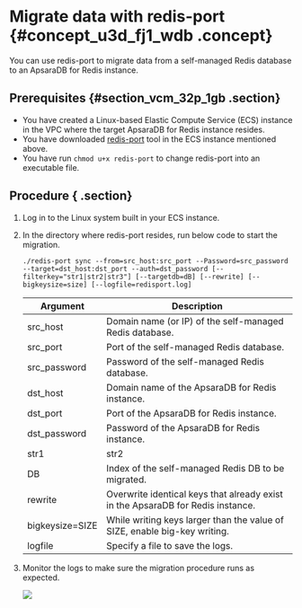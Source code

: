 # Migrate data with redis-port {#concept_u3d_fj1_wdb .concept}

You can use redis-port to migrate data from a self-managed Redis database to an ApsaraDB for Redis instance.

## Prerequisites {#section_vcm_32p_1gb .section}

-   You have created a Linux-based Elastic Compute Service \(ECS\) instance in the VPC where the target ApsaraDB for Redis instance resides.
-   You have downloaded [redis-port](http://docs-aliyun.cn-hangzhou.oss.aliyun-inc.com/assets/attach/85829/cn_zh/1533199526614/redis-port%282%29?spm=a2c4g.11186623.2.10.1b5447ceE6Wtwt) tool in the ECS instance mentioned above.
-   You have run `chmod u+x redis-port` to change redis-port into an executable file.

## Procedure { .section}

1.  Log in to the Linux system built in your ECS instance.
2.  In the directory where redis-port resides, run below code to start the migration.

    ```language-bourne
    ./redis-port sync --from=src_host:src_port --Password=src_password --target=dst_host:dst_port --auth=dst_password [--filterkey="str1|str2|str3"] [--targetdb=dB] [--rewrite] [--bigkeysize=size] [--logfile=redisport.log]
    ```

    |Argument|Description|
    |--------|-----------|
    |src\_host|Domain name \(or IP\) of the self-managed Redis database.|
    |src\_port|Port of the self-managed Redis database.|
    |src\_password|Password of the self-managed Redis database.|
    |dst\_host|Domain name of the ApsaraDB for Redis instance.|
    |dst\_port|Port of the ApsaraDB for Redis instance.|
    |dst\_password|Password of the ApsaraDB for Redis instance.|
    |str1|str2|str3|Filter keys with str1, str2, or str3.|
    |DB|Index of the self-managed Redis DB to be migrated.|
    |rewrite|Overwrite identical keys that already exist in the ApsaraDB for Redis instance.|
    |bigkeysize=SIZE|While writing keys larger than the value of SIZE, enable big-key writing.|
    |logfile|Specify a file to save the logs.|

3.  Monitor the logs to make sure the migration procedure runs as expected.

    ![](http://static-aliyun-doc.oss-cn-hangzhou.aliyuncs.com/assets/img/3157/15441533652803_en-US.png)


